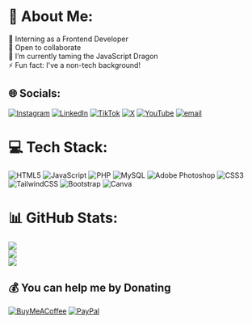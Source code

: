 # 💫 About Me:
🔭 Interning as a Frontend Developer<br>👯 Open to collaborate<br>🌱 I’m currently taming the JavaScript Dragon<br>⚡ Fun fact: I've a non-tech background!


## 🌐 Socials:
[![Instagram](https://img.shields.io/badge/Instagram-%23E4405F.svg?logo=Instagram&logoColor=white)](https://instagram.com/ks_fsdev) [![LinkedIn](https://img.shields.io/badge/LinkedIn-%230077B5.svg?logo=linkedin&logoColor=white)](https://linkedin.com/in/khushi-srivastava-171820275) [![TikTok](https://img.shields.io/badge/TikTok-%23000000.svg?logo=TikTok&logoColor=white)](https://tiktok.com/@ks-fsdev) [![X](https://img.shields.io/badge/X-black.svg?logo=X&logoColor=white)](https://x.com/ks_fsdev) [![YouTube](https://img.shields.io/badge/YouTube-%23FF0000.svg?logo=YouTube&logoColor=white)](https://youtube.com/@ks_fsdev) [![email](https://img.shields.io/badge/Email-D14836?logo=gmail&logoColor=white)](mailto:khushisriv0203@gmail.com) 

# 💻 Tech Stack:
![HTML5](https://img.shields.io/badge/html5-%23E34F26.svg?style=for-the-badge&logo=html5&logoColor=white) ![JavaScript](https://img.shields.io/badge/javascript-%23323330.svg?style=for-the-badge&logo=javascript&logoColor=%23F7DF1E) ![PHP](https://img.shields.io/badge/php-%23777BB4.svg?style=for-the-badge&logo=php&logoColor=white) ![MySQL](https://img.shields.io/badge/mysql-4479A1.svg?style=for-the-badge&logo=mysql&logoColor=white) ![Adobe Photoshop](https://img.shields.io/badge/adobe%20photoshop-%2331A8FF.svg?style=for-the-badge&logo=adobe%20photoshop&logoColor=white) ![CSS3](https://img.shields.io/badge/css3-%231572B6.svg?style=for-the-badge&logo=css3&logoColor=white) ![TailwindCSS](https://img.shields.io/badge/tailwindcss-%2338B2AC.svg?style=for-the-badge&logo=tailwind-css&logoColor=white) ![Bootstrap](https://img.shields.io/badge/bootstrap-%238511FA.svg?style=for-the-badge&logo=bootstrap&logoColor=white) ![Canva](https://img.shields.io/badge/Canva-%2300C4CC.svg?style=for-the-badge&logo=Canva&logoColor=white)
# 📊 GitHub Stats:
![](https://github-readme-stats.vercel.app/api?username=ks-fsdev&theme=shadow_green&hide_border=true&include_all_commits=false&count_private=true)<br/>
![](https://nirzak-streak-stats.vercel.app/?user=ks-fsdev&theme=shadow_green&hide_border=true)<br/>
![](https://github-readme-stats.vercel.app/api/top-langs/?username=ks-fsdev&theme=shadow_green&hide_border=true&include_all_commits=false&count_private=true&layout=compact)

  ## 💰 You can help me by Donating
  [![BuyMeACoffee](https://img.shields.io/badge/Buy%20Me%20a%20Coffee-ffdd00?style=for-the-badge&logo=buy-me-a-coffee&logoColor=black)](https://buymeacoffee.com/AspiringSD) [![PayPal](https://img.shields.io/badge/PayPal-00457C?style=for-the-badge&logo=paypal&logoColor=white)](https://paypal.me/aspiringSD) 

  
<!-- Proudly created with GPRM ( https://gprm.itsvg.in ) -->
